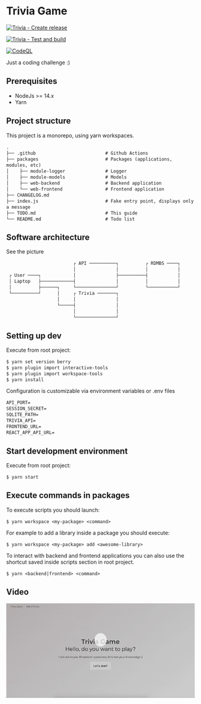 # Trivia Game

[![Trivia - Create release](https://github.com/avalla/trivia-game/actions/workflows/release.yml/badge.svg?branch=v1.0.0)](https://github.com/avalla/trivia-game/actions/workflows/release.yml)

[![Trivia - Test and build](https://github.com/avalla/trivia-game/actions/workflows/build.yml/badge.svg)](https://github.com/avalla/trivia-game/actions/workflows/build.yml)

[![CodeQL](https://github.com/avalla/trivia-game/actions/workflows/codeql-analysis.yml/badge.svg)](https://github.com/avalla/trivia-game/actions/workflows/codeql-analysis.yml)

Just a coding challenge :)

## Prerequisites

- NodeJs >= 14.x
- Yarn

## Project structure

This project is a monorepo, using yarn workspaces.

    .
    ├── .github                          # Github Actions
    ├── packages                         # Packages (applications, modules, etc)
    │    ├── module-logger               # Logger
    │    ├── module-models               # Models
    │    ├── web-backend                 # Backend application
    │    └── web-frontend                # Frontend application
    ├── CHANGELOG.md
    ├── index.js                         # Fake entry point, displays only a message
    ├── TODO.md                          # This guide
    └── README.md                        # Todo list


## Software architecture

See the picture

```
                         ┌ API ──────────┐          ┌ RDMBS ────┐ 
                         │               │          │           │     
 ┌ User ────┐            │               ├──────────┤           │ 
 │ Laptop   ├────────────┤               │          │           │     
 │          ├──────┐     └───────────────┘          └───────────┘     
 └──────────┘      │     ┌ Trivia ───────┐                                               
                   │     │               │                                               
                   └─────┤               │                                               
                         │               │                                               
                         └───────────────┘                                              

```


## Setting up dev

Execute from root project:

```shell
$ yarn set version berry
$ yarn plugin import interactive-tools
$ yarn plugin import workspace-tools
$ yarn install
```

Configuration is customizable via environment variables or .env files

```
API_PORT=
SESSION_SECRET=
SQLITE_PATH=
TRIVIA_API=
FRONTEND_URL=
REACT_APP_API_URL=
```

## Start development environment

Execute from root project:

```shell
$ yarn start
```

## Execute commands in packages

To execute scripts you should launch:

```shell
$ yarn workspace <my-package> <command>
```

For example to add a library inside a package you should execute:

```shell
$ yarn workspace <my-package> add <awesome-library>
```

To interact with backend and frontend applications you can also use the shortcut saved inside scripts section in root project.

```shell
$ yarn <backend|frontend> <command>
```

## Video

![Video](video.gif)
